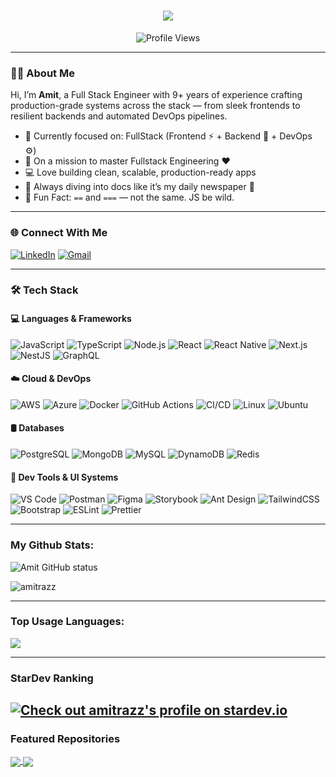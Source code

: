 <h1 align="center">
  <a href="https://git.io/typing-svg">
    <img src="https://readme-typing-svg.herokuapp.com/?lines=Hey+There!+👋;I’m+Amit+Kumar;Fullstack+Engineer+Here+🚀;Let’s+Build+Something+Cool!&center=true&size=30">
  </a>
</h1>

<p align="center">
  <img src="https://komarev.com/ghpvc/?username=amitrazz&color=brightgreen" alt="Profile Views">
</p>

---

### 👨‍💻 About Me


Hi, I’m **Amit**, a Full Stack Engineer with 9+ years of experience crafting production-grade systems across the stack — from sleek frontends to resilient backends and automated DevOps pipelines.

- 🔭 Currently focused on: FullStack (Frontend ⚡ + Backend 💾 + DevOps ⚙️)
- 🌱 On a mission to master Fullstack Engineering ❤️
- 💻 Love building clean, scalable, production-ready apps
- 📖 Always diving into docs like it’s my daily newspaper 📰
- 🤯 Fun Fact: `==` and `===` — not the same. JS be wild.

---

### 🌐 Connect With Me

[![LinkedIn](https://img.shields.io/badge/LinkedIn-0077B5?style=for-the-badge&logo=linkedin&logoColor=white)](https://www.linkedin.com/in/amitrazz)
[![Gmail](https://img.shields.io/badge/Gmail-D14836?style=for-the-badge&logo=gmail&logoColor=white)](mailto:amitmishra4893@gmail.com)

---

### 🛠️ Tech Stack

#### 💻 Languages & Frameworks
![JavaScript](https://img.shields.io/badge/-JavaScript-black?style=flat-square&logo=javascript)
![TypeScript](https://img.shields.io/badge/-TypeScript-007ACC?style=flat-square&logo=typescript)
![Node.js](https://img.shields.io/badge/-Node.js-339933?style=flat-square&logo=node.js)
![React](https://img.shields.io/badge/-React-61DAFB?style=flat-square&logo=react)
![React Native](https://img.shields.io/badge/-React%20Native-20232A?style=flat-square&logo=react)
![Next.js](https://img.shields.io/badge/-Next.js-black?style=flat-square&logo=next.js)
![NestJS](https://img.shields.io/badge/-NestJS-E0234E?style=flat-square&logo=nestjs)
![GraphQL](https://img.shields.io/badge/-GraphQL-E10098?style=flat-square&logo=graphql)

#### ☁️ Cloud & DevOps
![AWS](https://img.shields.io/badge/-AWS-232F3E?style=flat-square&logo=amazon-aws)
![Azure](https://img.shields.io/badge/-Azure-0078D4?style=flat-square&logo=microsoft-azure)
![Docker](https://img.shields.io/badge/-Docker-2496ED?style=flat-square&logo=docker)
![GitHub Actions](https://img.shields.io/badge/-GitHub%20Actions-2088FF?style=flat-square&logo=github-actions)
![CI/CD](https://img.shields.io/badge/-CI/CD-0A0A0A?style=flat-square&logo=circleci)
![Linux](https://img.shields.io/badge/-Linux-FCC624?style=flat-square&logo=linux)
![Ubuntu](https://img.shields.io/badge/-Ubuntu-E95420?style=flat-square&logo=ubuntu)

#### 🛢️ Databases
![PostgreSQL](https://img.shields.io/badge/-PostgreSQL-336791?style=flat-square&logo=postgresql)
![MongoDB](https://img.shields.io/badge/-MongoDB-47A248?style=flat-square&logo=mongodb)
![MySQL](https://img.shields.io/badge/-MySQL-4479A1?style=flat-square&logo=mysql)
![DynamoDB](https://img.shields.io/badge/-DynamoDB-4053D6?style=flat-square&logo=amazon-dynamodb)
![Redis](https://img.shields.io/badge/-Redis-DC382D?style=flat-square&logo=redis)

#### 🧰 Dev Tools & UI Systems
![VS Code](https://img.shields.io/badge/-VSCode-007ACC?style=flat-square&logo=visual-studio-code)
![Postman](https://img.shields.io/badge/-Postman-F26B3A?style=flat-square&logo=postman)
![Figma](https://img.shields.io/badge/-Figma-black?style=flat-square&logo=figma)
![Storybook](https://img.shields.io/badge/-Storybook-FF4785?style=flat-square&logo=storybook)
![Ant Design](https://img.shields.io/badge/-AntDesign-0170FE?style=flat-square&logo=ant-design)
![TailwindCSS](https://img.shields.io/badge/-TailwindCSS-06B6D4?style=flat-square&logo=tailwind-css)
![Bootstrap](https://img.shields.io/badge/-Bootstrap-7952B3?style=flat-square&logo=bootstrap)
![ESLint](https://img.shields.io/badge/-ESLint-4B32C3?style=flat-square&logo=eslint)
![Prettier](https://img.shields.io/badge/-Prettier-F7B93E?style=flat-square&logo=prettier)


---

### My Github Stats:

<p>
  <img align="center" src="https://github-readme-stats.vercel.app/api?username=amitrazz&show_icons=true&include_all_commits=true&theme=algolia&hide_border=true" alt="Amit GitHub status" />
</p>
<p>
  <img align="center" src="https://github-readme-streak-stats.herokuapp.com/?user=amitrazz&theme=algolia" alt="amitrazz" />
</p>

---

### Top Usage Languages:

<img align="center" src="https://github-readme-stats.vercel.app/api/top-langs/?username=amitrazz&layout=compact&theme=algolia&hide_border=true&&langs_count=10" />

---

### StarDev Ranking

<a href="https://stardev.io/developers/amitrazz"><img alt="Check out amitrazz's profile on stardev.io" src="https://stardev.io/developers/amitrazz/badge/languages/global.svg" /></a>
---


### Featured Repositories


<a href="https://github.com/amitrazz/serverless-dashboard">
  <img align="center" src="https://github-readme-stats.vercel.app/api/pin/?username=amitrazz&repo=serverless-dashboard&theme=algolia" />
</a>
<a href="https://github.com/amitrazz/dev-tools">
  <img align="center" src="https://github-readme-stats.vercel.app/api/pin/?username=amitrazz&repo=dev-tools&theme=algolia" />
</a>
